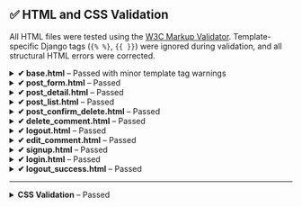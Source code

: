 ## ✅ HTML and CSS Validation

All HTML files were tested using the [W3C Markup Validator](https://validator.w3.org/). Template-specific Django tags (`{% %}`, `{{ }}`) were ignored during validation, and all structural HTML errors were corrected.

<details>
<summary><strong>✔ base.html</strong> – Passed with minor template tag warnings</summary>

**Notes:**
- Fixed missing `lang="en"` attribute.
- Ensured `<title>` is correctly placed within `<head>`.
- Stray template tags caused warnings but were not actual HTML issues.

**Status:** ✅ Pass

<img width="1170" alt="base.html validation" src="https://github.com/user-attachments/assets/0c81dd94-162b-4c8e-b55e-a0a832b2d805" />
</details>

<details>
<summary><strong>✔ post_form.html</strong> – Passed</summary>

**Notes:**
- No structural errors.
- All tags properly closed and nested.

**Status:** ✅ Pass

<img width="1217" alt="post_form.html validation" src="https://github.com/user-attachments/assets/d525a3c8-05ab-4d38-9edb-d4da8ce53379" />
</details>

<details>
<summary><strong>✔ post_detail.html</strong> – Passed</summary>

**Notes:**
- All content properly structured.
- Page passed validation cleanly.

**Status:** ✅ Pass

<img width="1225" alt="post_detail.html validation" src="https://github.com/user-attachments/assets/d97924dc-b543-47db-b55b-5546eb805d6b" />
</details>

<details>
<summary><strong>✔ post_list.html</strong> – Passed</summary>

**Notes:**

### 🟡 Warning: Empty `<h5>` Heading Elements
- **No fix required.** These were false positives caused by empty template tags like `{{ comment.author }}` when no value was rendered.
- Example:
  ```html
  <h5 class="card-title">{{ comment.author }}</h5>
  ```

### 🔴 Error: `<p>` Inside `<h5>`
> **Error:** Element `<p>` not allowed as a child of element `<h5>` in this context.

#### Cause:
A `<p>` tag (block-level element) was nested inside a heading element, which violates HTML rules — only phrasing content is allowed inside headings.

#### Fix Implemented:
Updated this:

```html
<h5>
  Comment title
  <p class="text-muted small mb-1">Posted on 1 May 2025</p>
</h5>
```

To:

```html
<h5>Comment title</h5>
<p class="text-muted small mb-1">Posted on 1 May 2025</p>
```

**Status:** ✅ Pass

<img alt="post_list.html validation" src="images/testing/post-form-html-validation.png" />

</details>

<details>
<summary><strong>✔ post_confirm_delete.html</strong> – Passed</summary>

**Notes:**
- Form markup validated successfully.
- Required fields are correctly labelled and accessible.

**Status:** ✅ Pass

<img width="1417" alt="post_confirm_delete.html validation" src="https://github.com/user-attachments/assets/0cddce43-b6d6-4df2-ba70-ff54936dc100" />

</details>

<details>
<summary><strong>✔ delete_comment.html</strong> – Passed</summary>

**Notes:**
- Minimal page with no structural issues.
- Confirmed basic form and button layout were valid.

**Status:** ✅ Pass

<img width="1196" alt="delete_comment.html validation" src="https://github.com/user-attachments/assets/b7cdefd6-1b57-4c64-a4a2-56c0632cd9d0" />

</details>


<details>
<summary><strong>✔ logout.html</strong> – Passed</summary>

**Notes:**
- Minimal page with no structural issues.
- Confirmed basic form and button layout were valid.

**Status:** ✅ Pass

<img width="1226" alt="Image" src="https://github.com/user-attachments/assets/33384891-59f6-47cf-8865-2c80e61862d9" />

</details>


<details>
<summary><strong>✔ edit_comment.html</strong> – Passed</summary>

**Notes:**
- Minimal page with no structural issues.
- Confirmed basic form and button layout were valid.

**Status:** ✅ Pass

<img width="1239" alt="Image" src="https://github.com/user-attachments/assets/9a3564b3-e23a-438c-835b-6a94b4d12458" />

</details>

<details>
<summary><strong>✔ signup.html</strong> – Passed</summary>

**Notes:**
- Minimal page with no structural issues.
- Confirmed basic form and button layout were valid.

**Status:** ✅ Pass

<img width="1224" alt="Image" src="https://github.com/user-attachments/assets/e5f44b26-4959-412e-b368-3b4d97cfa268" />

</details>

<details>
<summary><strong>✔ login.html</strong> – Passed</summary>

**Notes:**
- Minimal page with no structural issues.
- Confirmed basic form and button layout were valid.

**Status:** ✅ Pass

<img width="1112" alt="Image" src="https://github.com/user-attachments/assets/7e75a2bf-3a3d-40a7-921b-ceafb7681031" />

</details>

<details>
<summary><strong>✔ logout_success.html</strong> – Passed</summary>

**Notes:**
- Minimal page with no structural issues.

**Status:** ✅ Pass



</details>

---
<details>
<summary><strong> CSS Validation</strong> – Passed</summary>

All custom CSS was tested using the [W3C CSS Validator](https://jigsaw.w3.org/css-validator/) to ensure compliance with modern web standards.

The main stylesheet (`style.css`) was uploaded directly to the validator. The results showed no syntax errors or compatibility warnings.

**Summary:**
- All CSS rules are valid and properly structured.
- CSS follows best practices for accessibility and responsiveness.

**Status:** ✅ Pass

<img src="docs/images/css.png" alt="CSS">

</details>




